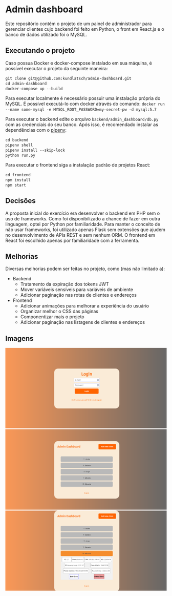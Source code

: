 # Admin dashboard

Este repositório contém o projeto de um painel de administrador para gerenciar clientes cujo backend foi feito em Python, o front em React.js e o banco de dados utilizado foi o MySQL.

## Executando o projeto

Caso possua Docker e docker-compose instalado em sua máquina, é possível executar o projeto da seguinte maneira:

```
git clone git@github.com:kundlatsch/admin-dashboard.git
cd admin-dashboard
docker-compose up --build
```

Para executar localmente é necessário possuir uma instalação própria do MySQL. É possível executá-lo com docker através do comando: 
`docker run --name some-mysql -e MYSQL_ROOT_PASSWORD=my-secret-pw -d mysql:5.7`

Para executar o backend edite o arquivo `backend/admin_dashboard/db.py` com as credenciais do seu banco. Após isso, é recomendado instalar as dependências com o [pipenv](https://pypi.org/project/pipenv/):

```
cd backend
pipenv shell
pipenv install --skip-lock
python run.py
```

Para executar o frontend siga a instalação padrão de projetos React:

```
cd frontend
npm install
npm start
```

## Decisões

A proposta inicial do exercício era desenvolver o backend em PHP sem o uso de frameworks. Como foi disponibilizado a chance de fazer em outra linguagem, optei por Python por familiaridade. Para manter o conceito de não usar frameworks, foi utilizado apenas Flask sem extensões que ajudem no desenvolvimento de APIs REST e sem nenhum ORM. O frontend em React foi escolhido apenas por familiaridade com a ferramenta.

## Melhorias

Diversas melhorias podem ser feitas no projeto, como (mas não limitado a):

* Backend
    - Tratamento da expiração dos tokens JWT
    - Mover variáveis sensíveis para variáveis de ambiente
    - Adicionar paginação nas rotas de clientes e endereços
* Frontend
    - Adicionar animações para melhorar a experiência do usuário
    - Organizar melhor o CSS das páginas
    - Componentizar mais o projeto
    - Adicionar paginação nas listagens de clientes e endereços

## Imagens

![login](./images/login.png)
![dashboard](./images/dashboard.png)
![dashboard2](./images/dashboard2.png)

